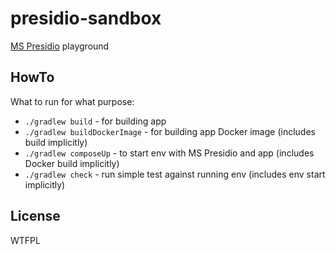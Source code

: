 # presidio-sandbox
[MS Presidio](https://github.com/microsoft/presidio) playground

## HowTo
What to run for what purpose:
* `./gradlew build` - for building app
* `./gradlew buildDockerImage` - for building app Docker image (includes build implicitly)
* `./gradlew composeUp` - to start env with MS Presidio and app (includes Docker build implicitly)
* `./gradlew check` - run simple test against running env (includes env start implicitly)

## License
<a href="http://www.wtfpl.net/"><img
       src="http://www.wtfpl.net/wp-content/uploads/2012/12/wtfpl-badge-4.png"
       width="80" height="15" alt="WTFPL" /></a>

